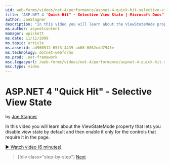 ```yaml
---
uid: web-forms/videos/net-4/performance/aspnet-4-quick-hit-selective-view-state
title: "ASP.NET 4 "Quick Hit" - Selective View State | Microsoft Docs"
author: JoeStagner
description: "In this video you will learn about the ViewStateMode property that lets you disable view state by default and then enable it only for the controls that requi..."
ms.author: aspnetcontent
manager: wpickett
ms.date: 11/11/2009
ms.topic: article
ms.assetid: ad960512-65f3-4439-ab68-0862cdd7943e
ms.technology: dotnet-webforms
ms.prod: .net-framework
msc.legacyurl: /web-forms/videos/net-4/performance/aspnet-4-quick-hit-selective-view-state
msc.type: video
---
```

ASP.NET 4 "Quick Hit" - Selective View State
====================
by [Joe Stagner](https://github.com/JoeStagner)

In this video you will learn about the ViewStateMode property that lets you disable view state by default and then enable it only for the controls that require it in the page.

[&#9654; Watch video (6 minutes)](https://channel9.msdn.com/Blogs/ASP-NET-Site-Videos/aspnet-4-quick-hit-selective-view-state)

>[!div class="step-by-step"]
[Next](aspnet-4-quick-hit-easy-state-compression.md)
